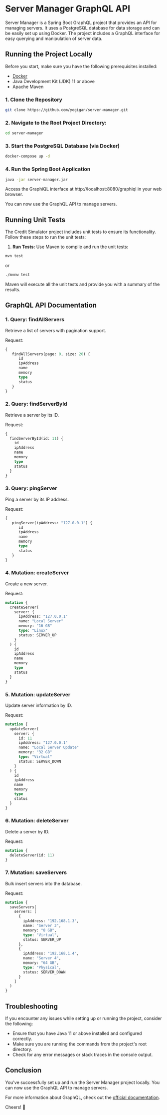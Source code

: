 # Server Manager GraphQL API

Server Manager is a Spring Boot GraphQL project that provides an API for managing servers. It uses a PostgreSQL database for data storage and can be easily set up using Docker. The project includes a GraphQL interface for easy querying and manipulation of server data.

## Running the Project Locally

Before you start, make sure you have the following prerequisites installed:

- [Docker](https://www.docker.com/get-started)
- Java Development Kit (JDK) 11 or above
- Apache Maven

### 1. Clone the Repository

```bash
git clone https://github.com/yogigan/server-manager.git
```
### 2. Navigate to the Root Project Directory:
    
```bash
cd server-manager
```

### 3. Start the PostgreSQL Database (via Docker)

```bash
docker-compose up -d
```

### 4. Run the Spring Boot Application

```bash
java -jar server-manager.jar
```

Access the GraphiQL interface at http://localhost:8080/graphiql in your web browser.

You can now use the GraphQL API to manage servers.

## Running Unit Tests

The Credit Simulator project includes unit tests to ensure its functionality. Follow these steps to run the unit tests:

1. **Run Tests:**
   Use Maven to compile and run the unit tests:

```sh
mvn test
```
or
```sh
./mvnw test
```
Maven will execute all the unit tests and provide you with a summary of the results.

## GraphQL API Documentation

### 1. Query: findAllServers
Retrieve a list of servers with pagination support.

Request:
```graphql
{
   findAllServers(page: 0, size: 20) {
      id
      ipAddress
      name
      memory
      type
      status
   }
}
```

### 2. Query: findServerById
Retrieve a server by its ID.

Request:
```graphql
{
  findServerById(id: 11) {
    id
    ipAddress
    name
    memory
    type
    status
  }
}
```

### 3. Query: pingServer
Ping a server by its IP address.

Request:
```graphql
{
   pingServer(ipAddress: "127.0.0.1") {
      id
      ipAddress
      name
      memory
      type
      status
   }
}
```

### 4. Mutation: createServer
Create a new server.

Request:
```graphql
mutation {
  createServer(
    server: {
      ipAddress: "127.0.0.1"
      name: "Local Server"
      memory: "16 GB"
      type: "Linux"
      status: SERVER_UP
    }
  ) {
    id
    ipAddress
    name
    memory
    type
    status
  }
}
```

### 5. Mutation: updateServer
Update server information by ID.

Request:

```graphql
mutation {
  updateServer(
    server: {
      id: 11
      ipAddress: "127.0.0.1"
      name: "Local Server Update"
      memory: "32 GB"
      type: "Virtual"
      status: SERVER_DOWN
    }
  ) {
    id
    ipAddress
    name
    memory
    type
    status
  }
}
```

### 6. Mutation: deleteServer
Delete a server by ID.

Request:
```graphql
mutation {
  deleteServer(id: 11)
}
```

### 7. Mutation: saveServers
Bulk insert servers into the database.

Request:
```graphql
mutation {
  saveServers(
    servers: [
      {
        ipAddress: "192.168.1.3",
        name: "Server 3",
        memory: "8 GB",
        type: "Virtual",
        status: SERVER_UP
      },
      {
        ipAddress: "192.168.1.4",
        name: "Server 4",
        memory: "64 GB",
        type: "Physical",
        status: SERVER_DOWN
      }
    ]
  )
}
```


## Troubleshooting

If you encounter any issues while setting up or running the project, consider the following:

- Ensure that you have Java 11 or above installed and configured correctly.
- Make sure you are running the commands from the project's root directory.
- Check for any error messages or stack traces in the console output.

## Conclusion

You've successfully set up and run the Server Manager project locally. You can now use the GraphQL API to manage servers.

For more information about GraphQL, check out the [official documentation](https://graphql.org/).

Cheers! 🚀